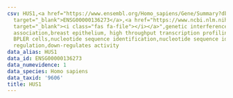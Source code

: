 ```yaml
---
csv: HUS1,<a href="https://www.ensembl.org/Homo_sapiens/Gene/Summary?db=core;g=ENSG00000136273"
  target="_blank">ENSG00000136273</a>,<a href="https://www.ncbi.nlm.nih.gov/pubmed/22863008"
  target="_blank"><i class="fas fa-file"></i></a>",genetic interference,functional
  association,breast epithelium, high throughput transcription profiling by microarray,
  BPLER cells,nucleotide sequence identification,nucleotide sequence identification,transcriptional
  regulation,down-regulates activity
data_alias: HUS1
data_id: ENSG00000136273
data_numevidence: 1
data_species: Homo sapiens
data_taxid: '9606'
title: HUS1
---
```

